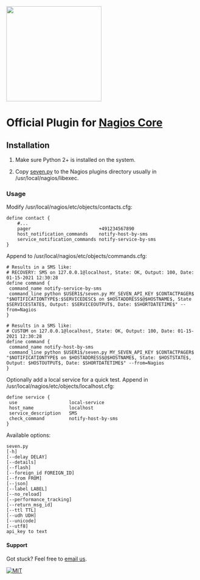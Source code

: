 <img src="https://www.seven.io/wp-content/uploads/Logo.svg" width="250" />


# Official Plugin for [Nagios Core](https://www.nagios.com/products/nagios-core/)


## Installation
1. Make sure Python 2+ is installed on the system.

2. Copy [seven.py](seven.py) to the Nagios plugins directory usually in /usr/local/nagios/libexec.

### Usage

Modify /usr/local/nagios/etc/objects/contacts.cfg:
```
define contact {
    #...
    pager                         +491234567890
    host_notification_commands    notify-host-by-sms
    service_notification_commands notify-service-by-sms
}
```

Append to /usr/local/nagios/etc/objects/commands.cfg:
```
# Results in a SMS like:
# RECOVERY: SMS on 127.0.0.1@localhost, State: OK, Output: 100, Date: 01-15-2021 12:30:28
define command {
 command_name notify-service-by-sms
 command_line python $USER1$/seven.py MY_SEVEN_API_KEY $CONTACTPAGER$ "$NOTIFICATIONTYPE$:$SERVICEDESC$ on $HOSTADDRESS$@$HOSTNAME$, State $SERVICESTATE$, Output: $SERVICEOUTPUT$, Date: $SHORTDATETIME$" --from=Nagios
}

# Results in a SMS like:
# CUSTOM on 127.0.0.1@localhost, State: OK, Output: 100, Date: 01-15-2021 12:30:28
define command {
 command_name notify-host-by-sms
 command_line python $USER1$/seven.py MY_SEVEN_API_KEY $CONTACTPAGER$ "$NOTIFICATIONTYPE$ on $HOSTADDRESS$@$HOSTNAME$, State: $HOSTSTATE$, Output: $HOSTOUTPUT$, Date: $SHORTDATETIME$" --from=Nagios
}
```

Optionally add a local service for a quick test.
Append in /usr/local/nagios/etc/objects/localhost.cfg:
```
define service {
 use                   local-service
 host_name             localhost
 service_description   SMS
 check_command         notify-host-by-sms
}
```

Available options:
```
seven.py 
[-h] 
[--delay DELAY]
[--details]
[--flash]
[--foreign_id FOREIGN_ID] 
[--from FROM] 
[--json] 
[--label LABEL] 
[--no_reload] 
[--performance_tracking] 
[--return_msg_id] 
[--ttl TTL] 
[--udh UDH] 
[--unicode]
[--utf8]
api_key to text
```


#### Support
Got stuck? Feel free to [email us](mailto:support@seven.io).

[![MIT](https://img.shields.io/badge/License-MIT-teal.svg)](LICENSE)


